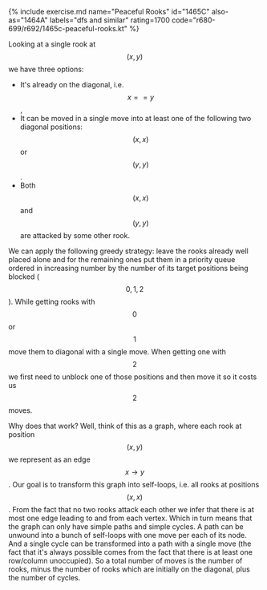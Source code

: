 {% include exercise.md name="Peaceful Rooks" id="1465C" also-as="1464A" labels="dfs and similar" rating=1700 code="r680-699/r692/1465c-peaceful-rooks.kt" %}

Looking at a single rook at $$(x, y)$$ we have three options:

* It's already on the diagonal, i.e. $$x == y$$,
* It can be moved in a single move into at least one of the following two diagonal positions: $$(x, x)$$ or $$(y, y)$$.
* Both $$(x, x)$$ and $$(y, y)$$ are attacked by some other rook.

We can apply the following greedy strategy: leave the rooks already well placed alone and for the remaining ones put them in a priority queue ordered in increasing number by the number of its target positions being blocked ($$0, 1, 2$$).  While getting rooks with $$0$$ or $$1$$ move them to diagonal with a single move.  When getting one with $$2$$ we first need to unblock one of those positions and then move it so it costs us $$2$$ moves.

Why does that work?  Well, think of this as a graph, where each rook at position $$(x, y)$$ we represent as an edge $$x \to y$$.  Our goal is to transform this graph into self-loops, i.e. all rooks at positions $$(x, x)$$.  From the fact that no two rooks attack each other we infer that there is at most one edge leading to and from each vertex.  Which in turn means that the graph can only have simple paths and simple cycles.  A path can be unwound into a bunch of self-loops with one move per each of its node.  And a single cycle can be transformed into a path with a single move (the fact that it's always possible comes from the fact that there is at least one row/column unoccupied).  So a total number of moves is the number of rooks, minus the number of rooks which are initially on the diagonal, plus the number of cycles.

